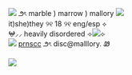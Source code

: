 ![](https://files.catbox.moe/9xbq0s.gif) ౨ৎ marble ) marrow ) mallory ![](https://files.catbox.moe/qqtd24.gif)
<br/>it)she)they ୨୧ 18 ୨୧ eng/esp ⟡<br/>
𖤍⸝⸝ heavily disordered
⟢![](https://files.catbox.moe/52hbiy.gif)⟣
<br/>![](https://files.catbox.moe/kq8wi5.gif) 
[prnscc](https://prns.cc/sjjma) ౨ৎ disc@malllory. Ꮺ
<br/><br/>
![](https://files.catbox.moe/2n01wz.gif)
